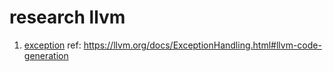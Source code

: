 # research llvm

1. [exception](./exception_test.go) ref: https://llvm.org/docs/ExceptionHandling.html#llvm-code-generation

